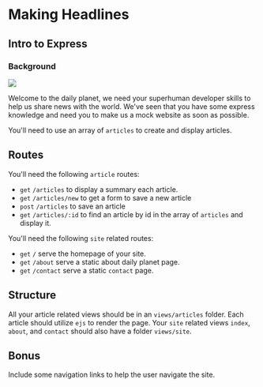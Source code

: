 # Making Headlines
## Intro to Express

### Background


<img src="http://blogs.smithsonianmag.com/design/files/2013/06/first-daily-planet1.jpg">

Welcome to the daily planet, we need your superhuman developer skills to help us share news with the world. We've seen that you have some express knowledge and need you to make us a mock website as soon as possible.

You'll need to use an array of `articles` to create and display articles.

## Routes

You'll need the following `article` routes:

* `get`  `/articles` to display a summary  each article.
* `get` `/articles/new` to get a form to save a new article
* `post` `/articles` to save an article
* `get` `/articles/:id` to find an article by id in the array of `articles` and display it.

You'll need the following `site` related routes:

* `get` `/` serve the homepage of your site.
* `get` `/about` serve a static about daily planet page.
* `get` `/contact` serve a static `contact` page.

## Structure

All your article related views should be in an `views/articles` folder. Each article should utilize `ejs` to render the page. Your `site` related views `index`, `about`, and `contact` should also have a folder `views/site`. 


## Bonus

Include some navigation links to help the user navigate the site.